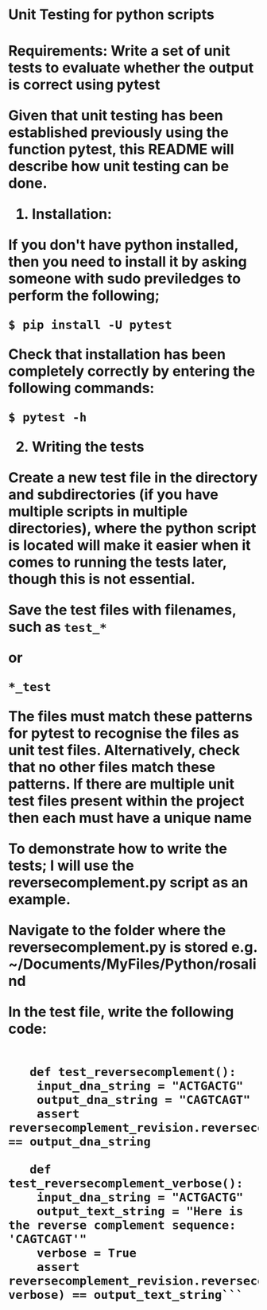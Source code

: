 <h1> Unit Testing for python scripts <h1>

__Requirements: Write a set of unit tests to evaluate whether the output is correct using pytest__

Given that unit testing has been established previously using the function pytest, this README will describe how unit testing can be done.

1. Installation:

If you don't have python installed, then you need to install it by asking someone with sudo previledges to perform the following;

``` $ pip install -U pytest ```

Check that installation has been completely correctly by entering the following commands:
  
``` $ pytest -h ```

2. Writing the tests

Create a new test file in the directory and subdirectories (if you have multiple scripts in multiple directories), 
 where the python script is located will make it easier when it comes to running the tests later, though this is not essential.

Save the test files with filenames, such as 
``` test_* ```

or 

```*_test ```

The files must match these patterns for pytest to recognise the files as unit test files.
Alternatively, check that no other files match these patterns.
If there are multiple unit test files present within the project then each must have a unique name

To demonstrate how to write the tests; I will use the reversecomplement.py script as an example.

Navigate to the folder where the reversecomplement.py is stored e.g. ~/Documents/MyFiles/Python/rosalind

In the test file, write the following code:

```import reversecomplement

   def test_reversecomplement():
    input_dna_string = "ACTGACTG"
    output_dna_string = "CAGTCAGT"
    assert reversecomplement_revision.reversecomplement(input_dna_string) == output_dna_string

   def test_reversecomplement_verbose():
    input_dna_string = "ACTGACTG"
    output_text_string = "Here is the reverse complement sequence: 'CAGTCAGT'"
    verbose = True
    assert reversecomplement_revision.reversecomplement(input_dna_string, verbose) == output_text_string```












